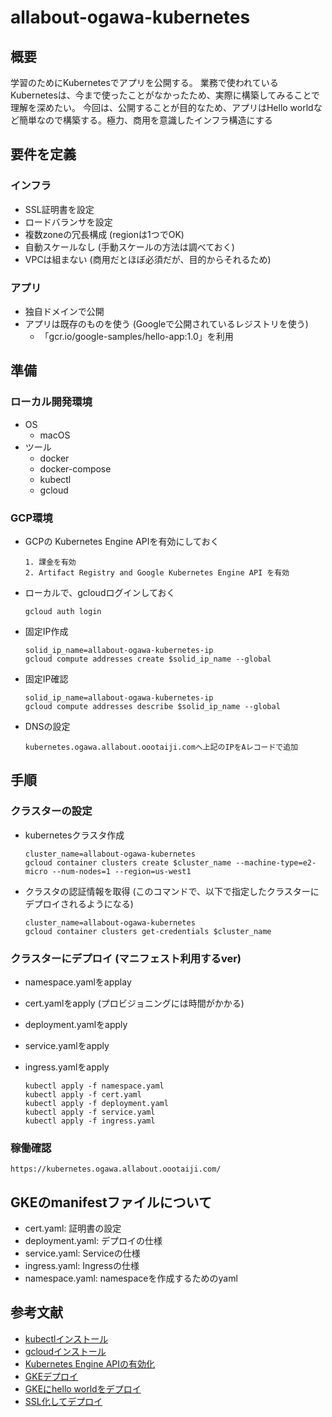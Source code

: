 # allabout-ogawa-kubernetes
## 概要
学習のためにKubernetesでアプリを公開する。
業務で使われているKubernetesは、今まで使ったことがなかったため、実際に構築してみることで理解を深めたい。
今回は、公開することが目的なため、アプリはHello worldなど簡単なので構築する。極力、商用を意識したインフラ構造にする


## 要件を定義
### インフラ
- SSL証明書を設定
- ロードバランサを設定
- 複数zoneの冗長構成 (regionは1つでOK)
- 自動スケールなし (手動スケールの方法は調べておく)
- VPCは組まない (商用だとほぼ必須だが、目的からそれるため)

### アプリ
- 独自ドメインで公開
- アプリは既存のものを使う (Googleで公開されているレジストリを使う)
    - 「gcr.io/google-samples/hello-app:1.0」を利用


## 準備
### ローカル開発環境
- OS
    - macOS
- ツール
    - docker
    - docker-compose
    - kubectl
    - gcloud

### GCP環境
- GCPの Kubernetes Engine APIを有効にしておく

    ```
    1. 課金を有効
    2. Artifact Registry and Google Kubernetes Engine API を有効
    ```

- ローカルで、gcloudログインしておく

    ```
    gcloud auth login
    ```

- 固定IP作成

    ```
    solid_ip_name=allabout-ogawa-kubernetes-ip
    gcloud compute addresses create $solid_ip_name --global
    ```

- 固定IP確認

    ```
    solid_ip_name=allabout-ogawa-kubernetes-ip
    gcloud compute addresses describe $solid_ip_name --global
    ```

- DNSの設定

    ```
    kubernetes.ogawa.allabout.oootaiji.comへ上記のIPをAレコードで追加
    ```

## 手順
### クラスターの設定
- kubernetesクラスタ作成

    ```
    cluster_name=allabout-ogawa-kubernetes
    gcloud container clusters create $cluster_name --machine-type=e2-micro --num-nodes=1 --region=us-west1
    ```

- クラスタの認証情報を取得 (このコマンドで、以下で指定したクラスターにデプロイされるようになる)

    ```
    cluster_name=allabout-ogawa-kubernetes
    gcloud container clusters get-credentials $cluster_name
    ```

### クラスターにデプロイ (マニフェスト利用するver)
- namespace.yamlをapplay
- cert.yamlをapply (プロビジョニングには時間がかかる)
- deployment.yamlをapply
- service.yamlをapply
- ingress.yamlをapply

    ```
    kubectl apply -f namespace.yaml
    kubectl apply -f cert.yaml
    kubectl apply -f deployment.yaml
    kubectl apply -f service.yaml
    kubectl apply -f ingress.yaml
    ```

### 稼働確認

```
https://kubernetes.ogawa.allabout.oootaiji.com/
```


## GKEのmanifestファイルについて
- cert.yaml: 証明書の設定
- deployment.yaml: デプロイの仕様
- service.yaml: Serviceの仕様
- ingress.yaml: Ingressの仕様
- namespace.yaml: namespaceを作成するためのyaml


## 参考文献
- [kubectlインストール](https://kubernetes.io/ja/docs/tasks/tools/install-kubectl/#homebrewを使用してmacosへインストールする)
- [gcloudインストール](https://cloud.google.com/sdk/docs/quickstart)
- [Kubernetes Engine APIの有効化](https://cloud.google.com/kubernetes-engine/docs/quickstart)
- [GKEデプロイ](https://qiita.com/8yoshiyoshi/items/99a16843e081979ff627)
- [GKEにhello worldをデプロイ](https://medium.com/@gorlemkun/gkeにhelloとだけ言わせたい-google-kubernetes-engineに無をデプロイする-7c8feea1921c)
- [SSL化してデプロイ](https://cloud.google.com/kubernetes-engine/docs/how-to/managed-certs)